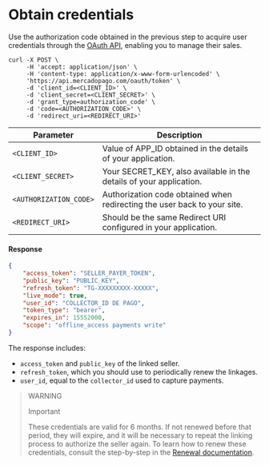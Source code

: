 # Obtain credentials

Use the authorization code obtained in the previous step to acquire user credentials through the [OAuth API](/developers/en/reference/oauth/_oauth_token/post), enabling you to manage their sales.

```curl
curl -X POST \
     -H 'accept: application/json' \
     -H 'content-type: application/x-www-form-urlencoded' \
     'https://api.mercadopago.com/oauth/token' \
     -d 'client_id=<CLIENT_ID>' \
     -d 'client_secret=<CLIENT_SECRET>' \
     -d 'grant_type=authorization_code' \
     -d 'code=<AUTHORIZATION_CODE>' \
     -d 'redirect_uri=<REDIRECT_URI>'
```

| Parameter                | Description                                                                                      |
|--------------------------|--------------------------------------------------------------------------------------------------|
| `<CLIENT_ID>`            | Value of APP_ID obtained in the details of your application.                                      |
| `<CLIENT_SECRET>`        | Your SECRET_KEY, also available in the details of your application.                              |
| `<AUTHORIZATION_CODE>`   | Authorization code obtained when redirecting the user back to your site.                     |
| `<REDIRECT_URI>`         | Should be the same Redirect URI configured in your application.                                     |

#### Response

```json
{
    "access_token": "SELLER_PAYER_TOKEN",
    "public_key": "PUBLIC_KEY",
    "refresh_token": "TG-XXXXXXXXX-XXXXX",
    "live_mode": true,
    "user_id": "COLLECTOR_ID DE PAGO",
    "token_type": "bearer",
    "expires_in": 15552000,
    "scope": "offline_access payments write"
}
```

The response includes:
- `access_token` and `public_key` of the linked seller.
- `refresh_token`, which you should use to periodically renew the linkages.
- `user_id`, equal to the `collector_id` used to capture payments.

> WARNING
>
> Important
>
> These credentials are valid for 6 months. If not renewed before that period, they will expire, and it will be necessary to repeat the linking process to authorize the seller again. To learn how to renew these credentials, consult the step-by-step in the [Renewal documentation](/developers/en/docs/split-payment/additional-content/security/oauth/renewal).